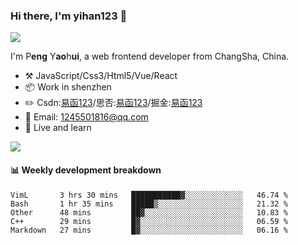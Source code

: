 ### Hi there, I'm yihan123 👋

<!--
**yihan12/yihan12** is a ✨ _special_ ✨ repository because its `README.md` (this file) appears on your GitHub profile.

Here are some ideas to get you started:

- 🔭 I’m currently working on ...
- 🌱 I’m currently learning ...
- 👯 I’m looking to collaborate on ...
- 🤔 I’m looking for help with ...
- 💬 Ask me about ...
- 📫 How to reach me: ...
- 😄 Pronouns: ...
- ⚡ Fun fact: ...
-->


![](https://visitor-badge.glitch.me/badge?page_id=yihan12.readme)



I'm P**eng** Y**ao**h**ui**, a web frontend developer from ChangSha, China.

-   :hammer_and_pick: JavaScript/Css3/Html5/Vue/React
-   :package: Work in shenzhen
-   :pencil2: Csdn:[易函123](https://blog.csdn.net/qq_43485006)/思否:[易函123](https://segmentfault.com/u/yihan123)/掘金:[易函123](https://juejin.cn/user/3016715638158381)
-   :key: Email: 1245501816@qq.com
-   :seedling: Live and learn

![](https://github-readme-stats.vercel.app/api?username=yihan12)

#### :bar_chart: Weekly development breakdown

<!--START_SECTION:waka-->
```text
VimL       3 hrs 30 mins   ███████████▓░░░░░░░░░░░░░   46.74 % 
Bash       1 hr 35 mins    █████▒░░░░░░░░░░░░░░░░░░░   21.32 % 
Other      48 mins         ██▓░░░░░░░░░░░░░░░░░░░░░░   10.83 % 
C++        29 mins         █▓░░░░░░░░░░░░░░░░░░░░░░░   06.59 % 
Markdown   27 mins         █▓░░░░░░░░░░░░░░░░░░░░░░░   06.16 % 
```
<!--END_SECTION:waka-->

